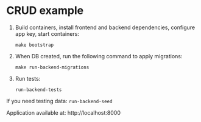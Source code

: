 # CRUD example

1. Build containers, install frontend and backend dependencies, configure app key, start containers:
    
    `make bootstrap`

2. When DB created, run the following command to apply migrations:

    `make run-backend-migrations`

3. Run tests:
    
    `run-backend-tests`
    
If you need testing data: `run-backend-seed`

Application available at: http://localhost:8000
